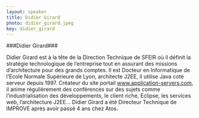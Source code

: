 ```yaml
---
layout: speaker
title: Didier Girard
photo: didier_girard.jpeg
key: didier_girard
---
```


###Didier Girard###

Didier Girard est à la tête de la Direction Technique de SFEIR où il définit la stratégie technologique de l’entreprise tout en assurant des missions d’architecture pour des grands comptes.
Il est Docteur en Informatique de l’Ecole Normale Supérieure de Lyon, architecte J2EE, il utilise Java coté serveur depuis 1997.
Créateur du site portail www.application-servers.com, il anime régulièrement des conférences sur des sujets comme l’industrialisation des développements, le client riche, Eclipse, les services web, l’architecture J2EE…
Didier Girard a été Directeur Technique de IMPROVE après avoir passé 4 ans chez Atos.
